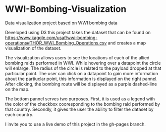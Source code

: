 # WWI-Bombing-Visualization
Data visualization project based on WWI bombing data

Developed using D3 this project takes the dataset that can be found on https://www.kaggle.com/usaf/wwi-bombing-operations#THOR_WWI_Bombing_Operations.csv
and creates a map visualization of the dataset. 

The visualization allows users to see the locations of each of the allied bombing raids performed in WWI. 
While hovering over a datapoint the circle will enlarge. The radius of the circle is related to the payload dropped at that particular point.
The user can click on a datapoint to gain more information about the partiuclar point, this information is displayed on the right pannel.
After clicking, the bombing route will be displayed as a purple dashed-line on the map. 

The bottom pannel serves two purposes. 
First, it is used as a legend with the color of the checkbox cooresponding to the bombing raid performed by that country.
Secondly, it gives the user the ability to filter the dataset by each country.

I invite you to use a live demo of this project in the gh-pages branch.
